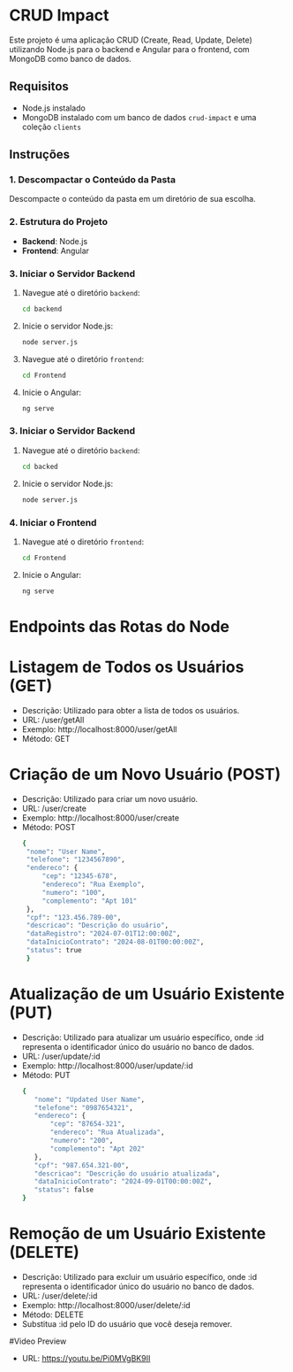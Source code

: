 # CRUD Impact

Este projeto é uma aplicação CRUD (Create, Read, Update, Delete) utilizando Node.js para o backend e Angular para o frontend, com MongoDB como banco de dados.

## Requisitos

- Node.js instalado
- MongoDB instalado com um banco de dados `crud-impact` e uma coleção `clients`

## Instruções

### 1. Descompactar o Conteúdo da Pasta

Descompacte o conteúdo da pasta em um diretório de sua escolha.

### 2. Estrutura do Projeto

- **Backend**: Node.js
- **Frontend**: Angular

### 3. Iniciar o Servidor Backend

1. Navegue até o diretório `backend`:
   ```bash
   cd backend
   
2. Inicie o servidor Node.js:
   ```bash
   node server.js

2. Navegue até o diretório `frontend`:
   ```bash
   cd Frontend

2. Inicie o Angular:
   ```bash
   ng serve

### 3. Iniciar o Servidor Backend

1. Navegue até o diretório `backend`:
   ```bash
   cd backed
   
2. Inicie o servidor Node.js:
   ```bash
   node server.js

### 4. Iniciar o Frontend

1. Navegue até o diretório `frontend`:
   ```bash
   cd Frontend

2. Inicie o Angular:
   ```bash
   ng serve

# Endpoints das Rotas do Node

# Listagem de Todos os Usuários (GET)
- Descrição: Utilizado para obter a lista de todos os usuários.
- URL: /user/getAll
- Exemplo: http://localhost:8000/user/getAll
- Método: GET

# Criação de um Novo Usuário (POST)
- Descrição: Utilizado para criar um novo usuário.
- URL: /user/create
- Exemplo: http://localhost:8000/user/create
- Método: POST
   ```bash
   {
    "nome": "User Name",
    "telefone": "1234567890",
    "endereco": {
        "cep": "12345-678",
        "endereco": "Rua Exemplo",
        "numero": "100",
        "complemento": "Apt 101"
    },
    "cpf": "123.456.789-00",
    "descricao": "Descrição do usuário",
    "dataRegistro": "2024-07-01T12:00:00Z",
    "dataInicioContrato": "2024-08-01T00:00:00Z",
    "status": true
    }

# Atualização de um Usuário Existente (PUT)
- Descrição: Utilizado para atualizar um usuário específico, onde :id representa o identificador único do usuário no banco de dados.
- URL: /user/update/:id
- Exemplo: http://localhost:8000/user/update/:id
- Método: PUT
   ```bash
  {
      "nome": "Updated User Name",
      "telefone": "0987654321",
      "endereco": {
          "cep": "87654-321",
          "endereco": "Rua Atualizada",
          "numero": "200",
          "complemento": "Apt 202"
      },
      "cpf": "987.654.321-00",
      "descricao": "Descrição do usuário atualizada",
      "dataInicioContrato": "2024-09-01T00:00:00Z",
      "status": false
  }


# Remoção de um Usuário Existente (DELETE)
- Descrição: Utilizado para excluir um usuário específico, onde :id representa o identificador único do usuário no banco de dados.
- URL: /user/delete/:id
- Exemplo: http://localhost:8000/user/delete/:id
- Método: DELETE
- Substitua :id pelo ID do usuário que você deseja remover.

#Video Preview
- URL: https://youtu.be/Pi0MVgBK9II
